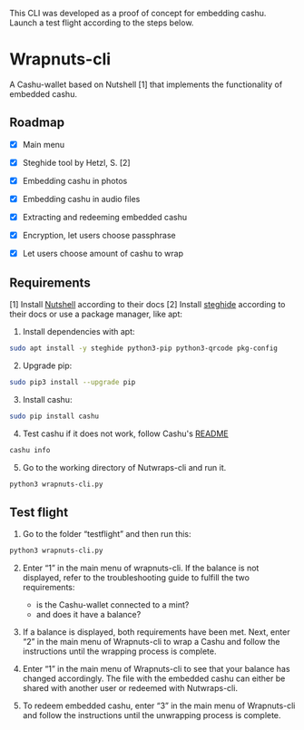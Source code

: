 This CLI was developed as a proof of concept for embedding cashu. Launch a test flight according to the steps below.

# Wrapnuts-cli

A Cashu-wallet based on Nutshell [1] that implements the functionality of embedded cashu.

## Roadmap

- [x] Main menu
- [x] Steghide tool by Hetzl, S. [2]
- [x] Embedding cashu in photos
- [x] Embedding cashu in audio files
- [x] Extracting and redeeming embedded cashu
- [x] Encryption, let users choose passphrase
- [x] Let users choose amount of cashu to wrap


## Requirements

[1] Install [Nutshell](https://github.com/cashubtc/nutshell?tab=readme-ov-file) according to their docs
[2] Install [steghide](https://steghide.sourceforge.net/index.php) according to their docs or use a package manager, like apt:

1. Install dependencies with apt:

```bash
sudo apt install -y steghide python3-pip python3-qrcode pkg-config
```
2. Upgrade pip:

```bash
sudo pip3 install --upgrade pip
```
3. Install cashu:

```bash
sudo pip install cashu
```
4. Test cashu if it does not work, follow Cashu's [README](https://github.com/cashubtc/nutshell?tab=readme-ov-file)

```bash
cashu info
```
5. Go to the working directory of Nutwraps-cli and run it.

```bash
python3 wrapnuts-cli.py
```

## Test flight

1. Go to the folder “testflight” and then run this:

```bash
python3 wrapnuts-cli.py
```

2. Enter “1” in the main menu of wrapnuts-cli. If the balance is not displayed, refer to the troubleshooting guide to fulfill the two requirements:
    - is the Cashu-wallet connected to a mint?
    - and does it have a balance?

3. If a balance is displayed, both requirements have been met. Next, enter “2” in the main menu of Wrapnuts-cli to wrap a Cashu and follow the instructions until the wrapping process is complete.

4. Enter “1” in the main menu of Wrapnuts-cli to see that your balance has changed accordingly. The file with the embedded cashu can either be shared with another user or redeemed with Nutwraps-cli.

5. To redeem embedded cashu, enter “3” in the main menu of Wrapnuts-cli and follow the instructions until the unwrapping process is complete.
